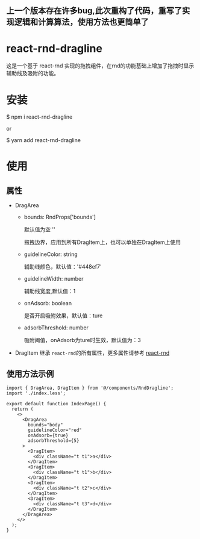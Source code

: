 ## 上一个版本存在许多bug,此次重构了代码，重写了实现逻辑和计算算法，使用方法也更简单了
# react-rnd-dragline
这是一个基于 react-rnd 实现的拖拽组件，在rnd的功能基础上增加了拖拽时显示辅助线及吸附的功能。

# 安装
$ npm i react-rnd-dragline

or

$ yarn add react-rnd-dragline

# 使用

## 属性

+ DragArea
  + bounds: RndProps['bounds']  
  
     默认值为空 ''

     拖拽边界，应用到所有DragItem上，也可以单独在DragItem上使用
  + guidelineColor: string
  
    辅助线颜色，默认值：'#448ef7'
  + guidelineWidth: number
  
     辅助线宽度,默认值：1
  + onAdsorb: boolean

    是否开启吸附效果，默认值：ture
  + adsorbThreshold: number

    吸附阈值，onAdsorb为ture时生效，默认值为：3

+ DragItem
  继承 `react-rnd`的所有属性，更多属性请参考 [react-rnd](https://www.npmjs.com/package/react-rnd)



## 使用方法示例
```tsx
import { DragArea, DragItem } from '@/components/RndDragline';
import './index.less';

export default function IndexPage() {
  return (
    <>
      <DragArea
        bounds="body"
        guidelineColor="red"
        onAdsorb={true}
        adsorbThreshold={5}
      >
        <DragItem>
          <div className="t t1">a</div>
        </DragItem>
        <DragItem>
          <div className="t t1">b</div>
        </DragItem>
        <DragItem>
          <div className="t t2">c</div>
        </DragItem>
        <DragItem>
          <div className="t t3">d</div>
        </DragItem>
      </DragArea>
    </>
  );
}


```
